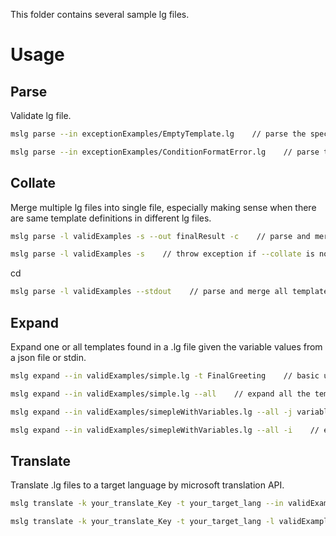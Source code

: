 This folder contains several sample lg files.

# Usage

## Parse

Validate lg file.

```bash
mslg parse --in exceptionExamples/EmptyTemplate.lg    // parse the specific lg file.
```

```bash
mslg parse --in exceptionExamples/ConditionFormatError.lg    // parse the specific lg file.
```

## Collate
Merge multiple lg files into single file, especially making sense when there are same template definitions in different lg files.

```bash
mslg parse -l validExamples -s --out finalResult -c    // parse and merge all templates under folder validExamples into single finalResult file.
```

```bash
mslg parse -l validExamples -s    // throw exception if --collate is not set when there are same template names across different files.
```
cd
```bash
mslg parse -l validExamples --stdout    // parse and merge all templates under folder validExamples and print the final file to stdout.
```

## Expand
Expand one or all templates found in a .lg file given the variable values from a json file or stdin.

```bash
mslg expand --in validExamples/simple.lg -t FinalGreeting    // basic usage of expand command.
```

```bash
mslg expand --in validExamples/simple.lg --all    // expand all the templates in the lg file.
```

```bash
mslg expand --in validExamples/simepleWithVariables.lg --all -j variables.json    // expand all the templates with variables config.
```

```bash
mslg expand --in validExamples/simepleWithVariables.lg --all -i    // expand all the templates and get the variable values from stdin prompts.
```

## Translate
Translate .lg files to a target language by microsoft translation API.

```bash
mslg translate -k your_translate_Key -t your_target_lang --in validExamples/translator.lg -c    // translate specific lg file to target language, including comments.
```

```bash
mslg translate -k your_translate_Key -t your_target_lang -l validExamples -s -o validExamples/output --verbose    // translate all lg files from a specific folder, including sub folders and output the generated files to a specific folder.
```